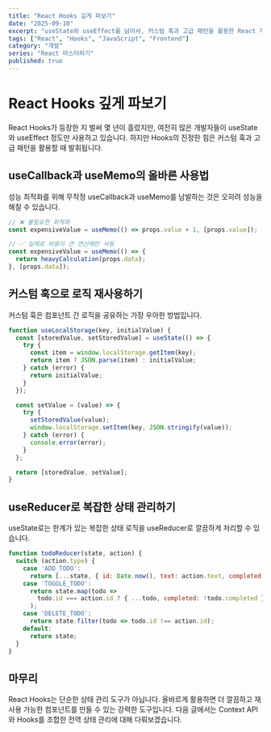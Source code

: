 ```yaml
---
title: "React Hooks 깊게 파보기"
date: "2025-09-10"
excerpt: "useState와 useEffect를 넘어서, 커스텀 훅과 고급 패턴을 활용한 React 개발 노하우"
tags: ["React", "Hooks", "JavaScript", "Frontend"]
category: "개발"
series: "React 마스터하기"
published: true
---
```


# React Hooks 깊게 파보기

React Hooks가 등장한 지 벌써 몇 년이 흘렀지만, 여전히 많은 개발자들이 useState와 useEffect 정도만 사용하고 있습니다. 하지만 Hooks의 진정한 힘은 커스텀 훅과 고급 패턴을 활용할 때 발휘됩니다.

## useCallback과 useMemo의 올바른 사용법

성능 최적화를 위해 무작정 useCallback과 useMemo를 남발하는 것은 오히려 성능을 해칠 수 있습니다.

```javascript
// ❌ 불필요한 최적화
const expensiveValue = useMemo(() => props.value + 1, [props.value]);

// ✅ 실제로 비용이 큰 연산에만 사용
const expensiveValue = useMemo(() => {
  return heavyCalculation(props.data);
}, [props.data]);
```

## 커스텀 훅으로 로직 재사용하기

커스텀 훅은 컴포넌트 간 로직을 공유하는 가장 우아한 방법입니다.

```javascript
function useLocalStorage(key, initialValue) {
  const [storedValue, setStoredValue] = useState(() => {
    try {
      const item = window.localStorage.getItem(key);
      return item ? JSON.parse(item) : initialValue;
    } catch (error) {
      return initialValue;
    }
  });

  const setValue = (value) => {
    try {
      setStoredValue(value);
      window.localStorage.setItem(key, JSON.stringify(value));
    } catch (error) {
      console.error(error);
    }
  };

  return [storedValue, setValue];
}
```

## useReducer로 복잡한 상태 관리하기

useState로는 한계가 있는 복잡한 상태 로직을 useReducer로 깔끔하게 처리할 수 있습니다.

```javascript
function todoReducer(state, action) {
  switch (action.type) {
    case 'ADD_TODO':
      return [...state, { id: Date.now(), text: action.text, completed: false }];
    case 'TOGGLE_TODO':
      return state.map(todo =>
        todo.id === action.id ? { ...todo, completed: !todo.completed } : todo
      );
    case 'DELETE_TODO':
      return state.filter(todo => todo.id !== action.id);
    default:
      return state;
  }
}
```

## 마무리

React Hooks는 단순한 상태 관리 도구가 아닙니다. 올바르게 활용하면 더 깔끔하고 재사용 가능한 컴포넌트를 만들 수 있는 강력한 도구입니다. 다음 글에서는 Context API와 Hooks를 조합한 전역 상태 관리에 대해 다뤄보겠습니다.